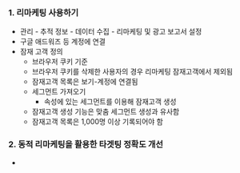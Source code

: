 ### 1. 리마케팅 사용하기

- 관리 - 추적 정보 - 데이터 수집 - 리마케팅 및 광고 보고서 설정
- 구글 애드워즈 등 계정에 연결
- 잠재 고객 정의
  - 브라우저 쿠키 기준
  - 브라우저 쿠키를 삭제한 사용자의 경우 리마케팅 잠재고객에서 제외됨
  - 잠재고객 목록은 보기-계정에 연결됨
  - 세그먼트 가져오기
    - 속성에 있는 세그먼트를 이용해 잠재고객 생성
  - 잠재고객 생성 기능은 맞춤 세그먼트 생성과 유사함
  - 잠재고객 목록은 1,000명 이상 기록되어야 함



### 2. 동적 리마케팅을 활용한 타겟팅 정확도 개선

- ​
